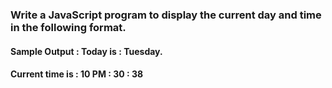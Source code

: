 ### Write a JavaScript program to display the current day and time in the following format.

#### Sample Output : Today is : Tuesday.
#### Current time is : 10 PM : 30 : 38